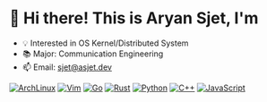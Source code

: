 # 👋 Hi there! This is Aryan Sjet, I'm

- 💡 Interested in OS Kernel/Distributed System
- 📚 Major: Communication Engineering
- 📫 Email: sjet@asjet.dev

[![ArchLinux](https://img.shields.io/badge/Archlinux-FFFFFF?logo=archlinux)](https://archlinux.org/)
[![Vim](https://img.shields.io/badge/Vim-019833?logo=vim)](https://www.vim.org/)
[![Go](https://img.shields.io/badge/Go-FFFFFF?logo=go)](https://go.dev/)
[![Rust](https://img.shields.io/badge/Rust-black?logo=rust)](https://www.rust-lang.org/)
[![Python](https://img.shields.io/badge/Python-FFE07B?logo=python)](https://www.python.org/)
[![C++](https://img.shields.io/badge/C++-1565C0?logo=cplusplus)](https://www.cplusplus.com/)
[![JavaScript](https://img.shields.io/badge/JavaScript-FD8C11?logo=javascript)](https://developer.mozilla.org/en-US/docs/Web/JavaScript)
